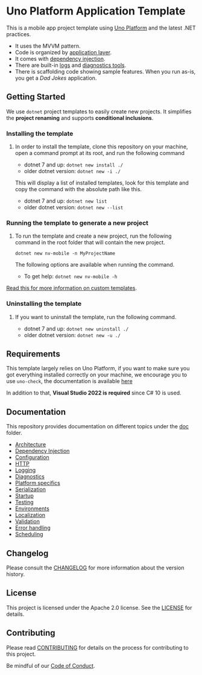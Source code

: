 ﻿# Uno Platform Application Template

This is a mobile app project template using [Uno Platform](https://github.com/unoplatform/uno) and the latest .NET practices.

- It uses the MVVM pattern.
- Code is organized by [application layer](doc/Architecture.md#Solution-Structure).
- It comes with [dependency injection](doc/DependencyInjection.md).
- There are built-in [logs](doc/Logging.md) and [diagnostics tools](doc/Diagnostics.md).
- There is scaffolding code showing sample features.
  When you run as-is, you get a _Dad Jokes_ application.

## Getting Started

We use `dotnet` project templates to easily create new projects. It simplifies the **project renaming** and supports **conditional inclusions**.

### Installing the template

1. In order to install the template, clone this repository on your machine, open a command prompt at its root, and run the following command

    - dotnet 7 and up: `dotnet new install ./`
    - older dotnet version: `dotnet new -i ./`

    This will display a list of installed templates, look for this template and copy the command with the absolute path like this.

    - dotnet 7 and up: `dotnet new list`
    - older dotnet version: `dotnet new --list`

### Running the template to generate a new project

1. To run the template and create a new project, run the following command in the root folder that will contain the new project.

    `dotnet new nv-mobile -n MyProjectName`

    The following options are available when running the command.

    - To get help: `dotnet new nv-mobile -h`

[Read this for more information on custom templates](https://docs.microsoft.com/en-us/dotnet/core/tools/custom-templates).

### Uninstalling the template
1. If you want to uninstall the template, run the following command.

    - dotnet 7 and up: `dotnet new uninstall ./`
    - older dotnet version: `dotnet new -u ./`

## Requirements

This template largely relies on Uno Platform, if you want to make sure you got everything installed correctly on your machine, we encourage you to use `uno-check`, the documentation is available [here](https://platform.uno/docs/articles/uno-check.html)

In addition to that, **Visual Studio 2022 is required** since C# 10 is used.

## Documentation

This repository provides documentation on different topics under the [doc](doc/) folder.

- [Architecture](doc/Architecture.md)
- [Dependency Injection](doc/DependencyInjection.md)
- [Configuration](doc/Configuration.md)
- [HTTP](doc/HTTP.md)
- [Logging](doc/Logging.md)
- [Diagnostics](doc/Diagnostics.md)
- [Platform specifics](doc/PlatformSpecifics.md)
- [Serialization](doc/Serialization.md)
- [Startup](doc/Startup.md)
- [Testing](doc/Testing.md)
- [Environments](doc/Environments.md)
- [Localization](doc/Localization.md)
- [Validation](doc/Validation.md)
- [Error handling](doc/ErrorHandling.md)
- [Scheduling](doc/Scheduling.md)

## Changelog

Please consult the [CHANGELOG](CHANGELOG.md) for more information about the version history.

## License

This project is licensed under the Apache 2.0 license. See the [LICENSE](LICENSE) for details.

## Contributing

Please read [CONTRIBUTING](CONTRIBUTING.md) for details on the process for contributing to this project.

Be mindful of our [Code of Conduct](CODE_OF_CONDUCT.md).
